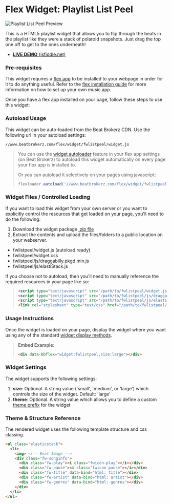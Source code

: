 Flex Widget: Playlist List Peel
=============

![Playlist List Peel Preview](http://www.beatbrokerz.com/flex/widget/fwlistpeel/preview.png)

This is a HTML5 playlist widget that allows you to flip through the beats in the playlist like they were a stack of polaroid snapshots. Just drag the top one off to get to the ones underneath!

* [**LIVE DEMO** (jsfiddle.net)](http://jsfiddle.net/beatbrokerz/X3eY7/)

### Pre-requisites

This widget requires a [flex app](http://www.beatbrokerz.com/flex) to be installed to your webpage in order for it to do anything useful. Refer to the [flex installation guide](http://www.beatbrokerz.com/flex/start) for more information on how to set up your own music app.

Once you have a flex app installed on your page, follow these steps to use this widget:

### Autoload Usage

This widget can be auto-loaded from the Beat Brokerz CDN. Use the following url in your autoload settings:

```
//www.beatbrokerz.com/flex/widget/fwlistpeel/widget.js
```

> You can use the [widget autoloader](http://www.beatbrokerz.com/flex/start/settings#autoloader) feature in your flex app settings (on Beat Brokerz) to autoload this widget automatically on every page your flex app is installed to.
>
> Or you can autoload it selectively on your pages using javascript:
> ```javascript
> flexloader.autoload('//www.beatbrokerz.com/flex/widget/fwlistpeel/widget.js');
> ```

### Widget Files / Controlled Loading

If you want to load this widget from your own server or you want to explicitly control the resources that get loaded on your page, you'll need to do the following:

1. Download the widget package [.zip file](https://github.com/beatbrokerz/flex-fwlistpeel/archive/master.zip)
2. Extract the contents and upload the files/folders to a public location on your webserver.

* fwlistpeel/widget.js (autoload ready)
* fwlistpeel/widget.css
* fwlistpeel/js/draggabilly.pkgd.min.js
* fwlistpeel/js/elastiStack.js

If you choose not to autoload, then you'll need to manually reference the required resources in your page like so:

> ```html
> <script type="text/javascript" src="/path/to/fwlistpeel/widget.js"></script>
> <script type="text/javascript" src="/path/to/fwlistpeel/js/draggabilly.pkgd.min.js"></script>
> <script type="text/javascript" src="/path/to/fwlistpeel/js/elastiStack.js"></script>
> <link rel="stylesheet" type="text/css" href="/path/to/fwlistpeel/widget.css" />
> ```

### Usage Instructions

Once the widget is loaded on your page, display the widget where you want using any of the standard [widget display methods](http://www.beatbrokerz.com/flex/widgets#display-methods). 

> **Embed Example:** 
> ```html
> <div data-bbflex="widget:fwlistpeel,size:large"></div>
> ```

### Widget Settings

The widget supports the following settings:

1. **size**: Optional. A string value ('small', 'medium', or 'large') which controls the size of the widget. Default: 'large'
2. **theme**: Optional. A string value which allows you to define a custom [theme prefix](http://www.beatbrokerz.com/flex/widgets/theming) for the widget
 
### Theme & Structure Reference

The rendered widget uses the following template structure and css classing.

```html
<ul class="elasticstack">
  <li>
    <img> <!-- Beat Image -->
    <div class="fw-songinfo">
      <div class="fw-play"><i class="fwicon-play"></i></div>
      <div class="fw-pause"><i class="fwicon-pause"></i></div>
      <div class="fw-title" data-bind="html: title"></div>
      <div class="fw-artist" data-bind="html: artist"></div>
      <div class="fw-genres" data-bind="html: genres"></div>
    </div>
  </li>
</ul>
```
